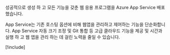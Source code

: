 성공적으로 생성 하 고 모든 기능을 갖춘 웹 응용 프로그램을 Azure App Service 배포 했습니다.

App Service는 기존 호스팅 옵션에 비해 웹앱을 관리하고 제어하는 기능을 단순화합니다. App Service 자동 크기 조정 및 Git 통합 등 고급 클라우드 기능을 제공 및 시간과 실행 하 고 웹 앱을 관리 하는 데 걸린 노력을 줄일 수 있습니다.

[!include[](../../../includes/azure-sandbox-cleanup.md)]